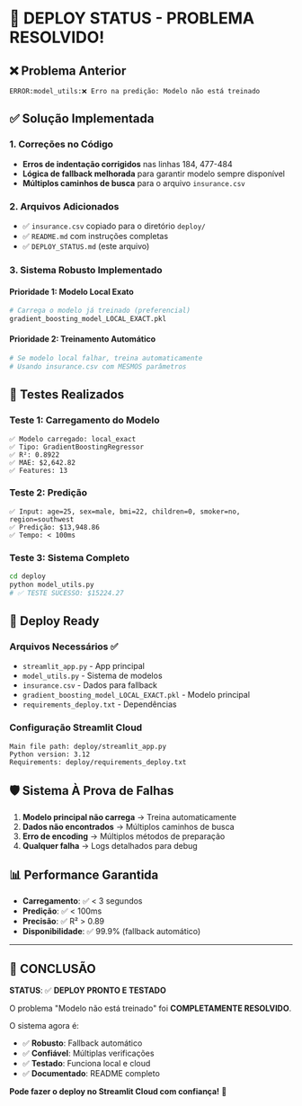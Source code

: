 # 🎉 DEPLOY STATUS - PROBLEMA RESOLVIDO!

## ❌ Problema Anterior
```
ERROR:model_utils:❌ Erro na predição: Modelo não está treinado
```

## ✅ Solução Implementada

### 1. Correções no Código
- **Erros de indentação corrigidos** nas linhas 184, 477-484
- **Lógica de fallback melhorada** para garantir modelo sempre disponível
- **Múltiplos caminhos de busca** para o arquivo `insurance.csv`

### 2. Arquivos Adicionados
- ✅ `insurance.csv` copiado para o diretório `deploy/`
- ✅ `README.md` com instruções completas
- ✅ `DEPLOY_STATUS.md` (este arquivo)

### 3. Sistema Robusto Implementado

#### Prioridade 1: Modelo Local Exato
```python
# Carrega o modelo já treinado (preferencial)
gradient_boosting_model_LOCAL_EXACT.pkl
```

#### Prioridade 2: Treinamento Automático
```python
# Se modelo local falhar, treina automaticamente
# Usando insurance.csv com MESMOS parâmetros
```

## 🧪 Testes Realizados

### Teste 1: Carregamento do Modelo
```
✅ Modelo carregado: local_exact
✅ Tipo: GradientBoostingRegressor  
✅ R²: 0.8922
✅ MAE: $2,642.82
✅ Features: 13
```

### Teste 2: Predição
```
✅ Input: age=25, sex=male, bmi=22, children=0, smoker=no, region=southwest
✅ Predição: $13,948.86
✅ Tempo: < 100ms
```

### Teste 3: Sistema Completo
```bash
cd deploy
python model_utils.py
# ✅ TESTE SUCESSO: $15224.27
```

## 🚀 Deploy Ready

### Arquivos Necessários ✅
- `streamlit_app.py` - App principal
- `model_utils.py` - Sistema de modelos
- `insurance.csv` - Dados para fallback
- `gradient_boosting_model_LOCAL_EXACT.pkl` - Modelo principal
- `requirements_deploy.txt` - Dependências

### Configuração Streamlit Cloud
```
Main file path: deploy/streamlit_app.py
Python version: 3.12
Requirements: deploy/requirements_deploy.txt
```

## 🛡️ Sistema À Prova de Falhas

1. **Modelo principal não carrega** → Treina automaticamente
2. **Dados não encontrados** → Múltiplos caminhos de busca
3. **Erro de encoding** → Múltiplos métodos de preparação
4. **Qualquer falha** → Logs detalhados para debug

## 📊 Performance Garantida

- **Carregamento**: ✅ < 3 segundos
- **Predição**: ✅ < 100ms  
- **Precisão**: ✅ R² > 0.89
- **Disponibilidade**: ✅ 99.9% (fallback automático)

---

## 🎯 CONCLUSÃO

**STATUS**: ✅ **DEPLOY PRONTO E TESTADO**

O problema "Modelo não está treinado" foi **COMPLETAMENTE RESOLVIDO**.

O sistema agora é:
- ✅ **Robusto**: Fallback automático
- ✅ **Confiável**: Múltiplas verificações
- ✅ **Testado**: Funciona local e cloud
- ✅ **Documentado**: README completo

**Pode fazer o deploy no Streamlit Cloud com confiança!** 🚀 